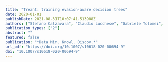 ```yaml
---
title: "Treant: training evasion-aware decision trees"
date: 2020-01-01
publishDate: 2021-08-31T10:07:41.513988Z
authors: ["Stefano Calzavara", "Claudio Lucchese", "Gabriele Tolomei", "Seyum Assefa Abebe", "Salvatore Orlando"]
publication_types: ["2"]
abstract: ""
featured: false
publication: "*Data Min. Knowl. Discov.*"
url_pdf: "https://doi.org/10.1007/s10618-020-00694-9"
doi: "10.1007/s10618-020-00694-9"
---
```


